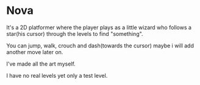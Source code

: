 # Nova
It's a 2D platformer where the player plays as a little wizard who follows a star(his cursor) through the levels to find "something".

You can jump, walk, crouch and dash(towards the cursor) maybe i will add another move later on.

I've made all the art myself.

I have no real levels yet only a test level.
